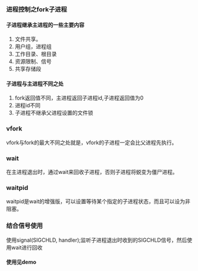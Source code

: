 ### 进程控制之fork子进程

#### 子进程继承主进程的一些主要内容
1. 文件共享。
2. 用户组，进程组
3. 工作目录、根目录
4. 资源限制、信号
5. 共享存储段

#### 子进程与主进程不同之处
1. fork返回值不同，主进程返回子进程id,子进程返回值为0
2. 进程id不同 
3. 子进程不继承父进程设置的文件锁 

### vfork
vfork与fork的最大不同之处就是，vfork的子进程一定会比父进程先执行。

### wait
在主进程退出时，通过wait来回收子进程，否则子进程将蜕变为僵尸进程。

### waitpid
waitpid是wait的增强版，可以设置等待某个指定的子进程状态，而且可以设为非阻塞。

### 结合信号使用
使用signal(SIGCHLD, handler);监听子进程退出时收到的SIGCHLD信号，然后使用wait进行回收

#### 使用见demo